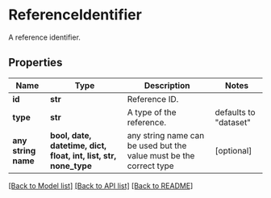 # ReferenceIdentifier

A reference identifier.

## Properties
Name | Type | Description | Notes
------------ | ------------- | ------------- | -------------
**id** | **str** | Reference ID. | 
**type** | **str** | A type of the reference. | defaults to "dataset"
**any string name** | **bool, date, datetime, dict, float, int, list, str, none_type** | any string name can be used but the value must be the correct type | [optional]

[[Back to Model list]](../README.md#documentation-for-models) [[Back to API list]](../README.md#documentation-for-api-endpoints) [[Back to README]](../README.md)


